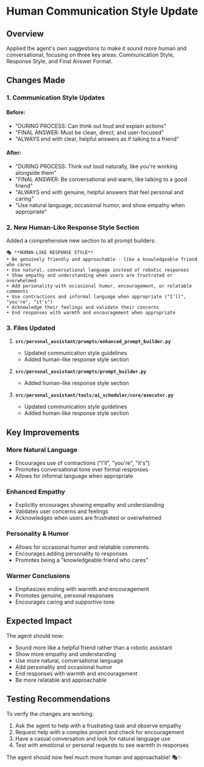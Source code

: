 # Human Communication Style Update

## Overview

Applied the agent's own suggestions to make it sound more human and conversational, focusing on three key areas: Communication Style, Response Style, and Final Answer Format.

## Changes Made

### 1. **Communication Style Updates**

#### Before:

- "DURING PROCESS: Can think out loud and explain actions"
- "FINAL ANSWER: Must be clean, direct, and user-focused"
- "ALWAYS end with clear, helpful answers as if talking to a friend"

#### After:

- "DURING PROCESS: Think out loud naturally, like you're working alongside them"
- "FINAL ANSWER: Be conversational and warm, like talking to a good friend"
- "ALWAYS end with genuine, helpful answers that feel personal and caring"
- "Use natural language, occasional humor, and show empathy when appropriate"

### 2. **New Human-Like Response Style Section**

Added a comprehensive new section to all prompt builders:

```
🎭 **HUMAN-LIKE RESPONSE STYLE**
• Be genuinely friendly and approachable - like a knowledgeable friend who cares
• Use natural, conversational language instead of robotic responses
• Show empathy and understanding when users are frustrated or overwhelmed
• Add personality with occasional humor, encouragement, or relatable comments
• Use contractions and informal language when appropriate ("I'll", "you're", "it's")
• Acknowledge their feelings and validate their concerns
• End responses with warmth and encouragement when appropriate
```

### 3. **Files Updated**

1. **`src/personal_assistant/prompts/enhanced_prompt_builder.py`**

   - Updated communication style guidelines
   - Added human-like response style section

2. **`src/personal_assistant/prompts/prompt_builder.py`**

   - Added human-like response style section

3. **`src/personal_assistant/tools/ai_scheduler/core/executor.py`**
   - Updated communication style guidelines
   - Added human-like response style section

## Key Improvements

### **More Natural Language**

- Encourages use of contractions ("I'll", "you're", "it's")
- Promotes conversational tone over formal responses
- Allows for informal language when appropriate

### **Enhanced Empathy**

- Explicitly encourages showing empathy and understanding
- Validates user concerns and feelings
- Acknowledges when users are frustrated or overwhelmed

### **Personality & Humor**

- Allows for occasional humor and relatable comments
- Encourages adding personality to responses
- Promotes being a "knowledgeable friend who cares"

### **Warmer Conclusions**

- Emphasizes ending with warmth and encouragement
- Promotes genuine, personal responses
- Encourages caring and supportive tone

## Expected Impact

The agent should now:

- Sound more like a helpful friend rather than a robotic assistant
- Show more empathy and understanding
- Use more natural, conversational language
- Add personality and occasional humor
- End responses with warmth and encouragement
- Be more relatable and approachable

## Testing Recommendations

To verify the changes are working:

1. Ask the agent to help with a frustrating task and observe empathy
2. Request help with a complex project and check for encouragement
3. Have a casual conversation and look for natural language use
4. Test with emotional or personal requests to see warmth in responses

The agent should now feel much more human and approachable! 🎭✨
